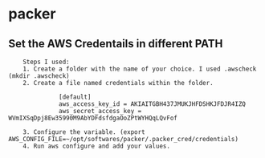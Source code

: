 # packer


## Set the AWS Credentails in different PATH

        Steps I used:
        1. Create a folder with the name of your choice. I used .awscheck (mkdir .awscheck)
        2. Create a file named credentials within the folder.

                  [default]
                  aws_access_key_id = AKIAITGBH437JMUKJHFDSHKJFDJR4IZQ
                  aws_secret_access_key = WVmIXSqDpj8Ew35990M9AbYDFdsfdgaOoZPtWYHQqLQvFof

        3. Configure the variable. (export AWS_CONFIG_FILE=~/opt/softwares/packer/.packer_cred/credentials)
        4. Run aws configure and add your values.
